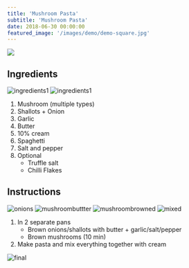 ```yaml
---
title: 'Mushroom Pasta'
subtitle: 'Mushroom Pasta'
date: 2018-06-30 00:00:00
featured_image: '/images/demo/demo-square.jpg'
---
```


![](/images/demo/demo-landscape.jpg)

## Ingredients

![ingredients1](/images/italian/italian-mushroom-pasta-00.jpg)
![ingredients1](/images/italian/italian-mushroom-pasta-01.jpg)

1. Mushroom (multiple types)
1. Shallots + Onion
1. Garlic
1. Butter
1. 10% cream
1. Spaghetti
1. Salt and pepper
1. Optional
   * Truffle salt
   * Chilli Flakes

## Instructions

![onions](/images/italian/italian-mushroom-pasta-02.jpg)
![mushroombuttter](/images/italian/italian-mushroom-pasta-03.jpg)
![mushroombrowned](/images/italian/italian-mushroom-pasta-04.jpg)
![mixed](/images/italian/italian-mushroom-pasta-05.jpg)

1. In 2 separate pans
   * Brown onions/shallots with butter + garlic/salt/pepper
   * Brown mushrooms (10 min)
1. Make pasta and mix everything together with cream

![final](/images/italian/italian-mushroom-pasta-06.jpg)